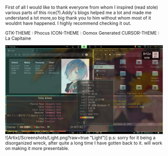 First of all I would like to thank everyone from whom I inspired (read stole) various parts of this rice(?).Addy's blogs helped me a lot and made me understand a lot more,so big thank you to him without whom most of it wouldnt have happened. I highly recommend checking it out.

GTK-THEME : Phocus
ICON-THEME : Oomox Generated
CURSOR-THEME : La Capitaine

![Artix](/Screenshots/Artix.png?raw=true "Artix") 
![Artix(/Screenshots/Light.png?raw=true "Light")]
p.s: sorry for it being a disorganized wreck, after quite a long time I have gotten back to it. will work on making it more presentable.
